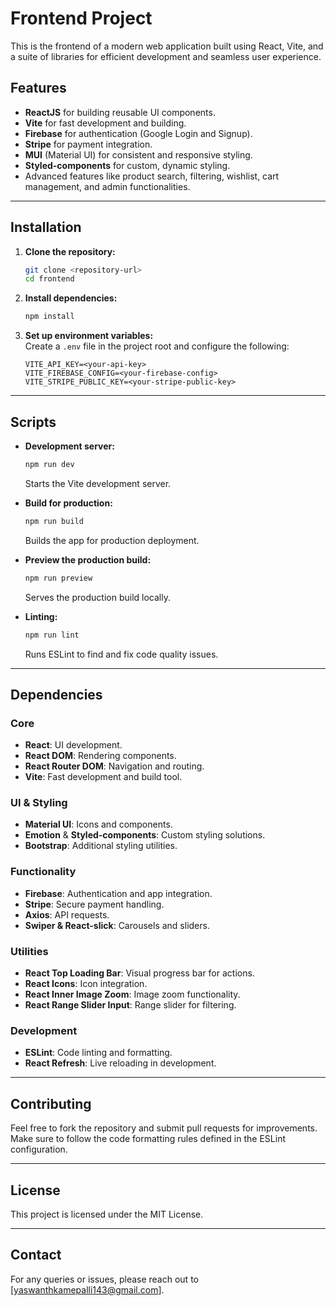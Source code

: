 
# Frontend Project

This is the frontend of a modern web application built using React, Vite, and a suite of libraries for efficient development and seamless user experience.  

## Features  
- **ReactJS** for building reusable UI components.  
- **Vite** for fast development and building.  
- **Firebase** for authentication (Google Login and Signup).  
- **Stripe** for payment integration.  
- **MUI** (Material UI) for consistent and responsive styling.  
- **Styled-components** for custom, dynamic styling.  
- Advanced features like product search, filtering, wishlist, cart management, and admin functionalities.  

---

## Installation  

1. **Clone the repository:**  
   ```bash  
   git clone <repository-url>  
   cd frontend  
   ```  

2. **Install dependencies:**  
   ```bash  
   npm install  
   ```  

3. **Set up environment variables:**  
   Create a `.env` file in the project root and configure the following:  
   ```env  
   VITE_API_KEY=<your-api-key>  
   VITE_FIREBASE_CONFIG=<your-firebase-config>  
   VITE_STRIPE_PUBLIC_KEY=<your-stripe-public-key>  
   ```  

---

## Scripts  

- **Development server:**  
  ```bash  
  npm run dev  
  ```  
  Starts the Vite development server.  

- **Build for production:**  
  ```bash  
  npm run build  
  ```  
  Builds the app for production deployment.  

- **Preview the production build:**  
  ```bash  
  npm run preview  
  ```  
  Serves the production build locally.  

- **Linting:**  
  ```bash  
  npm run lint  
  ```  
  Runs ESLint to find and fix code quality issues.  

---

## Dependencies  

### Core  
- **React**: UI development.  
- **React DOM**: Rendering components.  
- **React Router DOM**: Navigation and routing.  
- **Vite**: Fast development and build tool.  

### UI & Styling  
- **Material UI**: Icons and components.  
- **Emotion** & **Styled-components**: Custom styling solutions.  
- **Bootstrap**: Additional styling utilities.  

### Functionality  
- **Firebase**: Authentication and app integration.  
- **Stripe**: Secure payment handling.  
- **Axios**: API requests.  
- **Swiper & React-slick**: Carousels and sliders.  

### Utilities  
- **React Top Loading Bar**: Visual progress bar for actions.  
- **React Icons**: Icon integration.  
- **React Inner Image Zoom**: Image zoom functionality.  
- **React Range Slider Input**: Range slider for filtering.  

### Development  
- **ESLint**: Code linting and formatting.  
- **React Refresh**: Live reloading in development.  

---

## Contributing  

Feel free to fork the repository and submit pull requests for improvements. Make sure to follow the code formatting rules defined in the ESLint configuration.  

---

## License  

This project is licensed under the MIT License.  

---

## Contact  

For any queries or issues, please reach out to [yaswanthkamepalli143@gmail.com].
